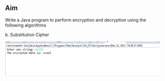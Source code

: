 ## Aim
Write a Java program to perform encryption and decryption using the following
algorithms

b. Substitution Cipher

![output](Substitution.png)

